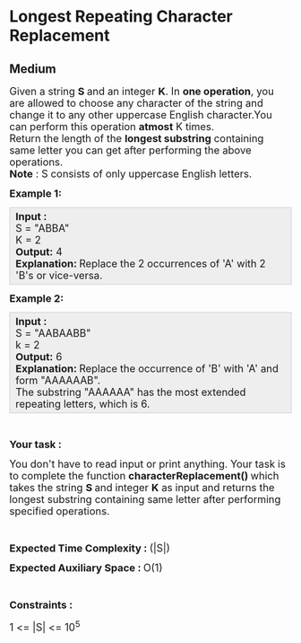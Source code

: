 # Longest Repeating Character Replacement
## Medium
<div class="problems_problem_content__Xm_eO"><p><span style="font-size:18px">Given a string <strong>S </strong>and an integer <strong>K</strong>. In <strong>one operation</strong>, you are allowed to choose any character of the string and change it to any other uppercase English character.You can perform this operation <strong>atmost</strong> K&nbsp;times.<br>
Return the length of the <strong>longest substring</strong> containing same letter you can get after performing the above operations.<br>
<strong>Note</strong> : S consists of only uppercase English letters.</span></p>

<p><span style="font-size:18px"><strong>Example 1:</strong></span></p>

<div style="--darkreader-inline-bgcolor:#222426; --darkreader-inline-bgimage:initial; --darkreader-inline-border-bottom:#3e4446; --darkreader-inline-border-left:#3e4446; --darkreader-inline-border-right:#3e4446; --darkreader-inline-border-top:#3e4446; background:#eeeeee; border:1px solid #cccccc; padding:5px 10px"><span style="font-size:18px"><strong>Input : </strong><br>
S = "ABBA"<br>
K = 2<br>
<strong>Output:</strong>&nbsp;4<br>
<strong>Explanation: </strong>Replace the 2 occurrences&nbsp;of 'A' with 2 'B's&nbsp;or vice-versa.</span></div>

<p><span style="font-size:18px"><strong>Example 2:</strong></span></p>

<div style="--darkreader-inline-bgcolor:#222426; --darkreader-inline-bgimage:initial; --darkreader-inline-border-bottom:#3e4446; --darkreader-inline-border-left:#3e4446; --darkreader-inline-border-right:#3e4446; --darkreader-inline-border-top:#3e4446; background:#eeeeee; border:1px solid #cccccc; padding:5px 10px"><span style="font-size:18px"><strong>Input :</strong><br>
S = "AABAABB"<br>
k = 2<br>
<strong>Output:</strong>&nbsp;6<br>
<strong>Explanation: </strong>Replace the occurrence&nbsp;of 'B' with 'A' and form "AAAAAAB".<br>
The substring "AAAAAA" has the most extended repeating letters, which is 6.</span></div>

<p>&nbsp;</p>

<p><span style="font-size:18px"><strong>Your task :</strong></span></p>

<p><span style="font-size:18px">You don't have to read input or print anything. Your task is to complete the function <strong>characterReplacement()&nbsp;</strong>which takes the string <strong>S </strong>and integer <strong>K</strong>&nbsp;as input and returns the longest substring containing same letter after performing specified operations.</span></p>

<p>&nbsp;</p>

<p><span style="font-size:18px"><strong>Expected Time Complexity : </strong>(|S|)</span></p>

<p><span style="font-size:18px"><strong>Expected Auxiliary Space : </strong>O(1)</span></p>

<p>&nbsp;</p>

<p><span style="font-size:18px"><strong>Constraints :</strong></span></p>

<p><span style="font-size:18px">1 &lt;= |S|&nbsp;&lt;= 10<sup>5</sup></span></p>
</div>